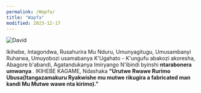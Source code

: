 ```yaml
---
permalink: /Wapfa/
title: "Wapfa"
modified: 2023-12-17
---
```







<img src="https://www.lookandlearn.com/history-images/preview/YW/YW010/YW010475V_David-with-the-head-of-Goliath.jpg" alt="David" title="Goliath">


Ikihebe, Intagondwa, Rusahurira Mu Nduru, Umunyagitugu, Umusambanyi Ruharwa, Umuyobozi usamabanya K'Ugahato - K'ungufu abakozi akoresha, Abagore b'abandi, Agatandukanya Imiryango N'ibindi byinshi <b> ntarabonera umwanya </b> . IKIHEBE KAGAME, Ndashaka <b> "Urutwe Rwawe Rurimo Ubusa(Itangazamakuru Ryakwishe mu mutwe rikugira a fabricated man kandi Mu Mutwe wawe nta kirimo)." </b>
